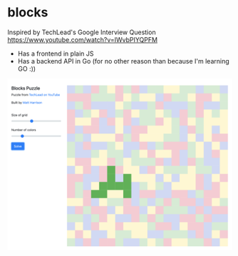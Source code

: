 # blocks

Inspired by TechLead's Google Interview Question https://www.youtube.com/watch?v=IWvbPIYQPFM

- Has a frontend in plain JS
- Has a backend API in Go (for no other reason than because I'm learning GO :))

![Screenshot](screenshot.png?raw=true "Screenshot")
